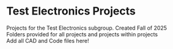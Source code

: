 # Test Electronics Projects
Projects for the Test Electronics subgroup. Created Fall of 2025 <br>
Folders provided for all projects and projects within projects <br>
Add all CAD and Code files here! <br>
